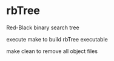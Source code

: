 # rbTree
Red-Black binary search tree

execute make to build rbTree executable

make clean to remove all object files
